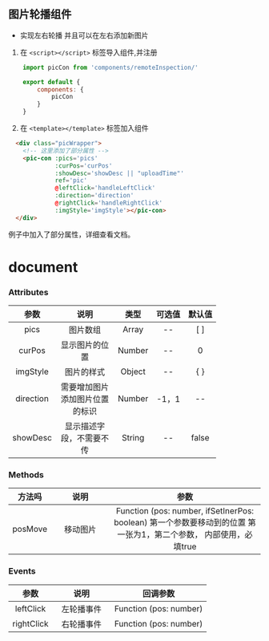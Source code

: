 ## 图片轮播组件  
- 实现左右轮播 并且可以在左右添加新图片  
1. 在 `<script></script>` 标签导入组件,并注册
```javascript
    import picCon from 'components/remoteInspection/'

    export default {
        components: {
            picCon
        }
    }
```
2. 在  `<template></template>` 标签加入组件
```html
  <div class="picWrapper">
    <!-- 这里添加了部分属性 -->
    <pic-con :pics='pics' 
             :curPos='curPos'
             :showDesc='showDesc || "uploadTime"'
             ref='pic'
             @leftClick='handleLeftClick'
             :direction='direction'
             @rightClick='handleRightClick'
             :imgStyle='imgStyle'></pic-con>
  </div>
```
例子中加入了部分属性，详细查看文档。

# document


### Attributes 

|  参数 |  说明  | 类型 | 可选值 | 默认值 |  
| :----:   | :----:  | :----:  | :----:  | :----:  |
|  pics | 图片数组  | Array  | --  | [ ]  |
|  curPos | 显示图片的位置  | Number  | --  | 0 |
|  imgStyle | 图片的样式  | Object  | --  | { } |
|  direction | 需要增加图片添加图片位置的标识  | Number  | -1，1  | -- |
|  showDesc | 显示描述字段，不需要不传  | String  | --  | false |
### Methods
 
<style>
	table th:nth-of-type(2) {
		width: 100px;
	}
</style>


| 方法吗 |  说明  | 参数 |
| :----:   | :----:  | :----:  |
| posMove   | 移动图片  | Function (pos: number, ifSetInerPos: boolean) 第一个参数要移动到的位置 第一张为1，第二个参数， 内部使用，必填true|

### Events

|  参数 |  说明  | 回调参数 |
| :----:   | :----:  | :----:  |
| leftClick   | 左轮播事件  | Function (pos: number) |
| rightClick   | 右轮播事件  | Function (pos: number) |
